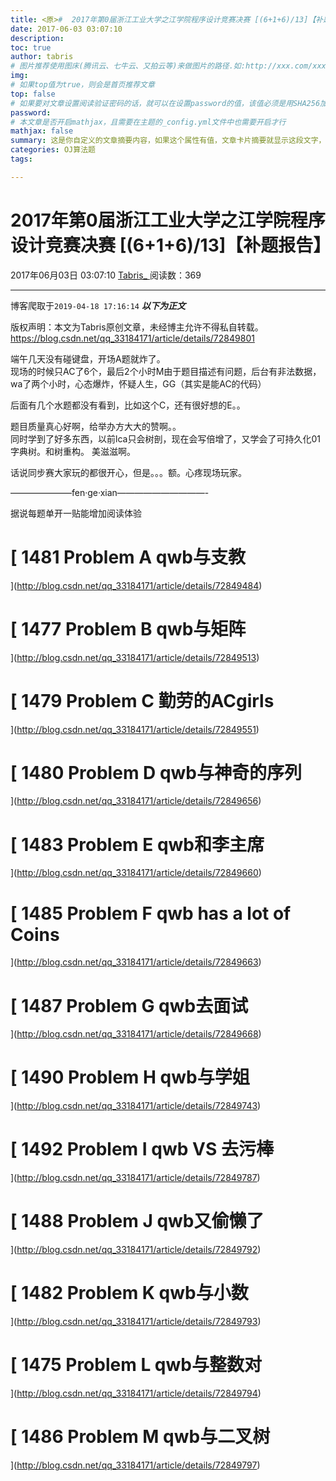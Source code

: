 ```yaml
---
title: <原>#  2017年第0届浙江工业大学之江学院程序设计竞赛决赛 [(6+1+6)/13]【补题报告】
date: 2017-06-03 03:07:10
description:
toc: true
author: tabris
# 图片推荐使用图床(腾讯云、七牛云、又拍云等)来做图片的路径.如:http://xxx.com/xxx.jpg
img: 
# 如果top值为true，则会是首页推荐文章
top: false
# 如果要对文章设置阅读验证密码的话，就可以在设置password的值，该值必须是用SHA256加密后的密码，防止被他人识破
password: 
# 本文章是否开启mathjax，且需要在主题的_config.yml文件中也需要开启才行
mathjax: false
summary: 这是你自定义的文章摘要内容，如果这个属性有值，文章卡片摘要就显示这段文字，否则程序会自动截取文章的部分内容作为摘要
categories: OJ算法题
tags:

---
```





#  2017年第0届浙江工业大学之江学院程序设计竞赛决赛 [(6+1+6)/13]【补题报告】

2017年06月03日 03:07:10  [ Tabris_ ](https://me.csdn.net/qq_33184171) 阅读数：369


--- 
 博客爬取于`2019-04-18 17:16:14`
***以下为正文***

版权声明：本文为Tabris原创文章，未经博主允许不得私自转载。
https://blog.csdn.net/qq_33184171/article/details/72849801

端午几天没有碰键盘，开场A题就炸了。  
现场的时候只AC了6个，最后2个小时M由于题目描述有问题，后台有非法数据，wa了两个小时，心态爆炸，怀疑人生，GG（其实是能AC的代码）

后面有几个水题都没有看到，比如这个C，还有很好想的E。。

题目质量真心好啊，给举办方大大的赞啊。。  
同时学到了好多东西，以前lca只会树剖，现在会写倍增了，又学会了可持久化01字典树。和树重构。 美滋滋啊。

话说同步赛大家玩的都很开心，但是。。。额。心疼现场玩家。

———————fen·ge·xian——————————-

据说每题单开一贴能增加阅读体验

#  [ 1481 Problem A qwb与支教
](http://blog.csdn.net/qq_33184171/article/details/72849484)

#  [ 1477 Problem B qwb与矩阵
](http://blog.csdn.net/qq_33184171/article/details/72849513)

#  [ 1479 Problem C 勤劳的ACgirls
](http://blog.csdn.net/qq_33184171/article/details/72849551)

#  [ 1480 Problem D qwb与神奇的序列
](http://blog.csdn.net/qq_33184171/article/details/72849656)

#  [ 1483 Problem E qwb和李主席
](http://blog.csdn.net/qq_33184171/article/details/72849660)

#  [ 1485 Problem F qwb has a lot of Coins
](http://blog.csdn.net/qq_33184171/article/details/72849663)

#  [ 1487 Problem G qwb去面试
](http://blog.csdn.net/qq_33184171/article/details/72849668)

#  [ 1490 Problem H qwb与学姐
](http://blog.csdn.net/qq_33184171/article/details/72849743)

#  [ 1492 Problem I qwb VS 去污棒
](http://blog.csdn.net/qq_33184171/article/details/72849787)

#  [ 1488 Problem J qwb又偷懒了
](http://blog.csdn.net/qq_33184171/article/details/72849792)

#  [ 1482 Problem K qwb与小数
](http://blog.csdn.net/qq_33184171/article/details/72849793)

#  [ 1475 Problem L qwb与整数对
](http://blog.csdn.net/qq_33184171/article/details/72849794)

#  [ 1486 Problem M qwb与二叉树
](http://blog.csdn.net/qq_33184171/article/details/72849797)

